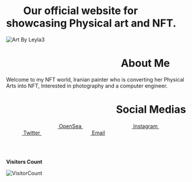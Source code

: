 
# &nbsp;&nbsp;&nbsp;&nbsp;&nbsp;&nbsp; Our official website for showcasing Physical art and NFT.
![Art By Leyla3](https://user-images.githubusercontent.com/51270297/136642780-1e7df74a-5954-4515-b83d-c5c74184e46a.png)


# &nbsp;&nbsp;&nbsp;&nbsp;&nbsp;&nbsp;&nbsp;&nbsp;&nbsp;&nbsp;&nbsp;&nbsp; &nbsp;&nbsp;&nbsp;&nbsp;&nbsp;&nbsp;&nbsp;&nbsp;&nbsp;&nbsp;&nbsp;&nbsp; &nbsp;&nbsp;&nbsp;&nbsp;&nbsp;&nbsp; &nbsp;&nbsp;&nbsp;&nbsp;&nbsp;&nbsp; &nbsp;&nbsp;&nbsp;&nbsp;&nbsp;&nbsp;   About Me

Welcome to my NFT world, Iranian painter who is converting her Physical Arts into NFT, Interested in photography and a computer engineer.



# &nbsp;&nbsp;&nbsp;&nbsp;&nbsp;&nbsp;&nbsp;&nbsp;&nbsp;&nbsp;&nbsp;&nbsp; &nbsp;&nbsp;&nbsp;&nbsp;&nbsp;&nbsp;&nbsp;&nbsp;&nbsp;&nbsp;&nbsp;&nbsp; &nbsp;&nbsp;&nbsp;&nbsp;&nbsp;&nbsp; &nbsp;&nbsp;&nbsp;&nbsp;&nbsp;&nbsp; &nbsp;&nbsp;&nbsp;&nbsp;  Social Medias

&nbsp;&nbsp;&nbsp;&nbsp;&nbsp;&nbsp;&nbsp;&nbsp;&nbsp;&nbsp;&nbsp;&nbsp;&nbsp;&nbsp;&nbsp;&nbsp;&nbsp;&nbsp;&nbsp;&nbsp;&nbsp;&nbsp;&nbsp;&nbsp;<a href = "https://opensea.io/artbyleylas" target="_blank"><img src = "https://storage.googleapis.com/opensea-static/Logomark/OpenSea-Full-Logo%20(dark).svg" height= 10px width = 45px> OpenSea </a>&nbsp;&nbsp;&nbsp;&nbsp;&nbsp;&nbsp;&nbsp;&nbsp; &nbsp;&nbsp;&nbsp;&nbsp;&nbsp;&nbsp; &nbsp;&nbsp;&nbsp;&nbsp;&nbsp;&nbsp; &nbsp;&nbsp;&nbsp;&nbsp;&nbsp;&nbsp; 
<a href = "https://www.instagram.com/artbyleylas" target="_blank"><img src = "https://image.flaticon.com/icons/svg/174/174855.svg" height= 15px width = 15px> Instagram </a>&nbsp;&nbsp;&nbsp;&nbsp;&nbsp;&nbsp;&nbsp;&nbsp; &nbsp;&nbsp;&nbsp;&nbsp;&nbsp;&nbsp; &nbsp;&nbsp;&nbsp;&nbsp;&nbsp;&nbsp; &nbsp;&nbsp;&nbsp;&nbsp;&nbsp;&nbsp; 
<a href = "https://twitter.com/artbyleylas" target="_blank"><img src = "https://cdn.icon-icons.com/icons2/1211/PNG/512/1491579583-yumminkysocialmedia02_83111.png" height= 15px width = 15px> Twitter </a>&nbsp;&nbsp;&nbsp;&nbsp;&nbsp;&nbsp;&nbsp;&nbsp; &nbsp;&nbsp;&nbsp;&nbsp;&nbsp;&nbsp; &nbsp;&nbsp;&nbsp;&nbsp;&nbsp;&nbsp; &nbsp;&nbsp;&nbsp;&nbsp;&nbsp;&nbsp; 
<a href = "mailto: artbyleylas@gmail.com"><img src = "https://cdn.icon-icons.com/icons2/1826/PNG/512/4202011emailgmaillogomailsocialsocialmedia-115677_115624.png" height= 15px width = 15px> Email </a>

<br>
<br>

**Visitors Count** 

![VisitorCount](https://profile-counter.glitch.me/{Art-By-Leyla}/count.svg)
